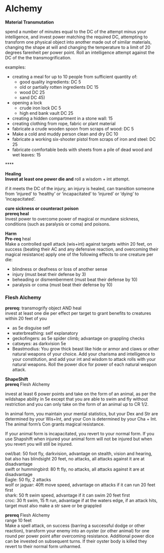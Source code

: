 # Alchemy



**Material Transmutation**  
  
spend a number of minutes equal to the DC of the attempt minus your intelligence, and invest power matching the required DC, attempting to transform one physical object into another made out of similar materials, changing the shape at will and changing the temperature to a limit of 20 degrees farenheit per power point. Roll an intelligence attempt against the DC of the the transmogrification.  
  
examples:  


* creating a meal for up to 10 people from sufficient quantity of:
  * good quality ingredients: DC 5
  * old or partially rotten ingredients DC 15
  * wood DC 25
  * sand DC 45\)
* opening a lock
  * crude iron lock DC 5
  * high end bank vault DC 25
* creating a hidden compartment in a stone wall: 15
* creating clothing from rope, fabric or plant material
* fabricate a crude wooden spoon from scraps of wood: DC 5
* Make a cold and muddy person clean and dry DC 10
* fabricate a working six-shooter pistol from scraps of iron and steel: DC 25
* fabricate comfortable beds with sheets from a pile of dead wood and wet leaves: 15



\*\*\*\*

**Healing**  
**Invest at least one power die and** roll a wisdom + int attempt.  
  
if it meets the DC of the injury, an injury is healed, can transition someone from ‘injured’ to ‘healthy’ or ‘incapacitated’ to ‘injured’ or ‘dying’ to ‘incapacitated’.  
  
**cure sickness or counteract poison**  
**prereq heal**  
Invest power to overcome power of magical or mundane sickness, conditions \(such as paralysis or coma\) and poisons.  
  
**Harm**  
**Pre-req** heal  
Make a controlled spell attack \(wis+int\) against targets within 20 feet, on success \(beating their AC and any defensive reaction, and overcoming their magical resistance\) apply one of the following effects to one creature per die:  


* blindness or deafness or loss of another sense
* injury \(must beat their defense by 3\)
* beheading or dismemberment \(must beat their defense by 10\)
* paralysis or coma \(must beat their defense by 10\)

###  **Flesh Alchemy**

  
**prereq:** transmogrify object AND heal  
invest at least one die per effect per target to grant benefits to creatures within 20 feet of you  


* as 5e disguise self
* waterbreathing: self explanatory
* geckofingers: as 5e spider climb; advantage on grappling checks
* catseyes: as darkvision 5e
* Beastmodius: You grow thick beast like hide or armor and claws or other natural weapons of your choice. Add your charisma and intelligence to your constitution, and add your int and wisdom to attack rolls with your natural weapons. Roll the power dice for power of each natural weapon attack.

  
**ShapeShift**  
**prereq** Flesh Alchemy

  
invest at least 6 power points and take on the form of an animal, as per the wildshape ability in 5e except that you are able to swim and fly without restriction and you can only take on the form of an animal up to CR 1/2.  
  
In animal form, you maintain your mental statistics, but your Dex and Str are determined by your Wis+Int, and your Con is determined by your Cha + Int. The animal form’s Con grants magical resistance.  
  
If your animal form is incapacitated, you revert to your normal form. If you use Shapshift when injured your animal form will not be injured but when you revert you will still be injured.  
  
owl/bat: 50 foot fly, darkvision, advantage on stealth, vision and hearing, bat also has blindsight 20 feet, no attacks, all attacks against it are at disadvantage  
swift or hummingbird: 80 ft fly, no attacks, all attacks against it are at disadvantage  
Eagle: 50 fly, 2 attacks  
wolf or jaguar: 40ft move speed, advantage on attacks if it can run 20 feet first  
shark: 50 ft swim speed, advantage if it can swim 20 feet first  
croc: 30 ft swim, 15 ft run, advantage if at the waters edge, if an attack hits, target must also make a str save or be grappled  
  
  
**prereq** Flesh Alchemy  
range 10 feet  
Make a spell attack, on success \(barring a successful dodge or other reaction\), transform your enemy into an oyster \(or other animal\) for one round per power point after overcoming resistance. Additional power dice can be invested on subsequent turns. If their oyster body is killed they revert to their normal form unharmed.  






